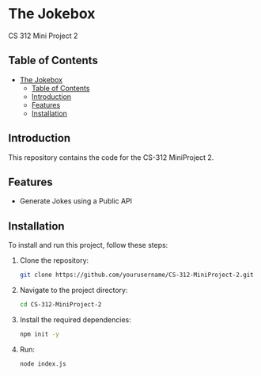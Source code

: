 # The Jokebox
CS 312 Mini Project 2

## Table of Contents
- [The Jokebox](#the-jokebox)
  - [Table of Contents](#table-of-contents)
  - [Introduction](#introduction)
  - [Features](#features)
  - [Installation](#installation)

## Introduction
This repository contains the code for the CS-312 MiniProject 2.

## Features
- Generate Jokes using a Public API

## Installation
To install and run this project, follow these steps:

1. Clone the repository:
    ```sh
    git clone https://github.com/yourusername/CS-312-MiniProject-2.git
    ```
2. Navigate to the project directory:
    ```sh
    cd CS-312-MiniProject-2
    ```
3. Install the required dependencies:
    ```sh
    npm init -y
    ```
4. Run:
    ```sh
    node index.js
    ```